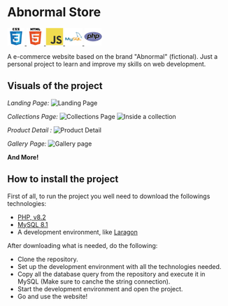 # Abnormal Store
<p align="left"> <a href="https://www.w3schools.com/css/" target="_blank" rel="noreferrer"> <img src="https://raw.githubusercontent.com/devicons/devicon/master/icons/css3/css3-original-wordmark.svg" alt="css3" width="40" height="40"/> </a> <a href="https://www.w3.org/html/" target="_blank" rel="noreferrer"> <img src="https://raw.githubusercontent.com/devicons/devicon/master/icons/html5/html5-original-wordmark.svg" alt="html5" width="40" height="40"/> </a> <a href="https://developer.mozilla.org/en-US/docs/Web/JavaScript" target="_blank" rel="noreferrer"> <img src="https://raw.githubusercontent.com/devicons/devicon/master/icons/javascript/javascript-original.svg" alt="javascript" width="40" height="40"/> </a> <a href="https://www.mysql.com/" target="_blank" rel="noreferrer"> <img src="https://raw.githubusercontent.com/devicons/devicon/master/icons/mysql/mysql-original-wordmark.svg" alt="mysql" width="40" height="40"/> </a> <a href="https://www.php.net" target="_blank" rel="noreferrer"> <img src="https://raw.githubusercontent.com/devicons/devicon/master/icons/php/php-original.svg" alt="php" width="40" height="40"/> </a> </p>

A e-commerce website based on the brand "Abnormal" (fictional).
Just a personal project to learn and improve my skills on web development. 

## Visuals of the project
*Landing Page:*
![Landing Page](https://i.imgur.com/FrHVpdr.png)

*Collections Page:*
![Collections Page](https://i.imgur.com/2n691e4.png)
![Inside a collection](https://i.imgur.com/vdvCP3w.png)

*Product Detail :*
![Product Detail](https://i.imgur.com/DfI3U5b.png)

*Gallery Page:*
![Gallery page](https://i.imgur.com/nDOzHxr.png)

**And More!**

## How to install the project 
First of all, to run the project you well need to download the followings technologies:

-   [PHP, v8.2](https://windows.php.net/download#php-8.2)
-   [MySQL 8.1](https://dev.mysql.com/downloads/mysql/)
-   A development environment, like  [Laragon](https://laragon.org/download/index.html)

After downloading what is needed, do the following:
-   Clone the repository.
-   Set up the development environment with all the technologies needed.
- Copy all the database query from the repository and execute it in MySQL (Make sure to canche the string connection).
- Start the development environment and open the project.
- Go and use the website!

